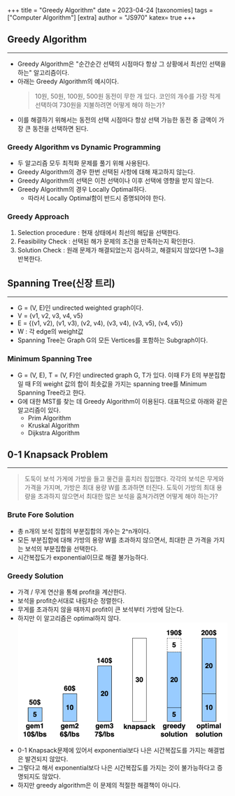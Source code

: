 +++
title = "Greedy Algorithm"
date = 2023-04-24
[taxonomies]
tags = ["Computer Algorithm"]
[extra]
author = "JS970"
katex= true
+++
## Greedy Algorithm
---
- Greedy Algorithm은 "순간순간 선택의 시점마다 항상 그 상황에서 최선인 선택을 하는" 알고리즘이다.
- 아래는 Greedy Algorithm의 예시이다.
	>10원, 50원, 100원, 500원 동전이 무한 개 있다. 코인의 개수를 가장 적게 선택하여 730원을 지불하려면 어떻게 해야 하는가?
- 이를 해결하기 위해서는 동전의 선택 시점마다 항상 선택 가능한 동전 중 금액이 가장 큰 동전을 선택하면 된다.

### Greedy Algorithm vs Dynamic Programming
- 두 알고리즘 모두 최적화 문제를 풀기 위해 사용된다.
- Greedy Algorithm의 경우 한번 선택된 사항에 대해 재고하지 않는다.
- Greedy Algorithm의 선택은 이전 선택이나 이후 선택에 영향을 받지 않는다.
- Greedy Algorithm의 경우 Locally Optimal하다.
	- 따라서 Locally Optimal함이 반드시 증명되어야 한다.

### Greedy Approach
1. Selection procedure : 현재 상태에서 최선의 해답을 선택한다.
2. Feasibility Check : 선택된 해가 문제의 조건을 만족하는지 확인한다.
3. Solution Check : 원래 문제가 해결되었는지 검사하고, 해결되지 않았다면 1~3을 반복한다.

## Spanning Tree(신장 트리)
---
- G = (V, E)인 undirected weighted graph이다.
- V = {v1, v2, v3, v4, v5}
- E = {(v1, v2), (v1, v3), (v2, v4), (v3, v4), (v3, v5), (v4, v5)}
- W : 각 edge의 weight값
- Spanning Tree는 Graph G의 모든 Vertices를 포함하는 Subgraph이다.

### Minimum Spanning Tree
- G = (V, E), T = (V, F)인 undirected graph G, T가 있다. 이때  F가 E의 부분집합일 때 F의 weight 값의 합이 최솟값을 가지는 spanning tree를 Minimum Spanning Tree라고 한다.
- G에 대한 MST를 찾는 데 Greedy Algorithm이 이용된다. 대표적으로 아래와 같은 알고리즘이 있다.
	- Prim Algorithm
	- Kruskal Algorithm
	- Dijkstra Algorithm

## 0-1 Knapsack Problem
---
> 도둑이 보석 가게에 가방을 들고 물건을 훔치러 침입했다. 각각의 보석은 무게와 가격을 가지며, 가방은 최대 용량 W를 초과하면 터진다. 도둑이 가방의 최대 용량을 초과하지 않으면서 최대한 많은 보석을 훔쳐가려면 어떻게 해야 하는가?

### Brute Fore Solution
- 총 n개의 보석 집합의 부분집합의 개수는 2^n개이다.
- 모든 부분집합에 대해 가방의 용량 W를 초과하지 않으면서, 최대한 큰 가격을 가지는 보석의 부분집합을 선택한다.
- 시간복잡도가 exponential이므로 해결 불가능하다.

### Greedy Solution
- 가격 / 무게 연산을 통해 profit을 계산한다.
- 보석을 profit순서대로 내림차순 정렬한다.
- 무게를 초과하지 않을 때까지 profit이 큰 보석부터 가방에 담는다.
- 하지만 이 알고리즘은 optimal하지 않다.![Not Optimal Greedy Solution](/image/Algorithm/greedy_notopt.png)
- 0-1 Knapsack문제에 있어서 exponential보다 나은 시간복잡도를 가지는 해결법은 발견되지 않았다.
- 그렇다고 해서 exponential보다 나은 시간복잡도를 가지는 것이 불가능하다고 증명되지도 않았다.
- 하지만 greedy algorithm은 이 문제의 적절한 해결책이 아니다.